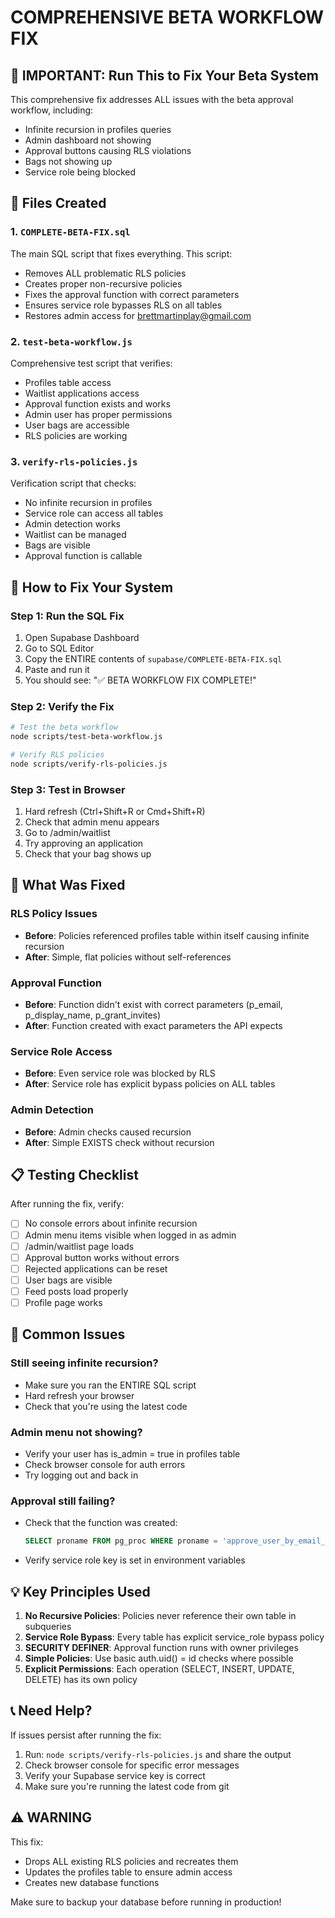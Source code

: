 # COMPREHENSIVE BETA WORKFLOW FIX

## 🚨 IMPORTANT: Run This to Fix Your Beta System

This comprehensive fix addresses ALL issues with the beta approval workflow, including:
- Infinite recursion in profiles queries
- Admin dashboard not showing
- Approval buttons causing RLS violations
- Bags not showing up
- Service role being blocked

## 📁 Files Created

### 1. `COMPLETE-BETA-FIX.sql`
The main SQL script that fixes everything. This script:
- Removes ALL problematic RLS policies
- Creates proper non-recursive policies
- Fixes the approval function with correct parameters
- Ensures service role bypasses RLS on all tables
- Restores admin access for brettmartinplay@gmail.com

### 2. `test-beta-workflow.js`
Comprehensive test script that verifies:
- Profiles table access
- Waitlist applications access
- Approval function exists and works
- Admin user has proper permissions
- User bags are accessible
- RLS policies are working

### 3. `verify-rls-policies.js`
Verification script that checks:
- No infinite recursion in profiles
- Service role can access all tables
- Admin detection works
- Waitlist can be managed
- Bags are visible
- Approval function is callable

## 🚀 How to Fix Your System

### Step 1: Run the SQL Fix
1. Open Supabase Dashboard
2. Go to SQL Editor
3. Copy the ENTIRE contents of `supabase/COMPLETE-BETA-FIX.sql`
4. Paste and run it
5. You should see: "✅ BETA WORKFLOW FIX COMPLETE!"

### Step 2: Verify the Fix
```bash
# Test the beta workflow
node scripts/test-beta-workflow.js

# Verify RLS policies
node scripts/verify-rls-policies.js
```

### Step 3: Test in Browser
1. Hard refresh (Ctrl+Shift+R or Cmd+Shift+R)
2. Check that admin menu appears
3. Go to /admin/waitlist
4. Try approving an application
5. Check that your bag shows up

## 🔧 What Was Fixed

### RLS Policy Issues
- **Before**: Policies referenced profiles table within itself causing infinite recursion
- **After**: Simple, flat policies without self-references

### Approval Function
- **Before**: Function didn't exist with correct parameters (p_email, p_display_name, p_grant_invites)
- **After**: Function created with exact parameters the API expects

### Service Role Access
- **Before**: Even service role was blocked by RLS
- **After**: Service role has explicit bypass policies on ALL tables

### Admin Detection
- **Before**: Admin checks caused recursion
- **After**: Simple EXISTS check without recursion

## 📋 Testing Checklist

After running the fix, verify:

- [ ] No console errors about infinite recursion
- [ ] Admin menu items visible when logged in as admin
- [ ] /admin/waitlist page loads
- [ ] Approval button works without errors
- [ ] Rejected applications can be reset
- [ ] User bags are visible
- [ ] Feed posts load properly
- [ ] Profile page works

## 🚫 Common Issues

### Still seeing infinite recursion?
- Make sure you ran the ENTIRE SQL script
- Hard refresh your browser
- Check that you're using the latest code

### Admin menu not showing?
- Verify your user has is_admin = true in profiles table
- Check browser console for auth errors
- Try logging out and back in

### Approval still failing?
- Check that the function was created: 
  ```sql
  SELECT proname FROM pg_proc WHERE proname = 'approve_user_by_email_if_capacity';
  ```
- Verify service role key is set in environment variables

## 💡 Key Principles Used

1. **No Recursive Policies**: Policies never reference their own table in subqueries
2. **Service Role Bypass**: Every table has explicit service_role bypass policy
3. **SECURITY DEFINER**: Approval function runs with owner privileges
4. **Simple Policies**: Use basic auth.uid() = id checks where possible
5. **Explicit Permissions**: Each operation (SELECT, INSERT, UPDATE, DELETE) has its own policy

## 📞 Need Help?

If issues persist after running the fix:

1. Run: `node scripts/verify-rls-policies.js` and share the output
2. Check browser console for specific error messages
3. Verify your Supabase service key is correct
4. Make sure you're running the latest code from git

## ⚠️ WARNING

This fix:
- Drops ALL existing RLS policies and recreates them
- Updates the profiles table to ensure admin access
- Creates new database functions

Make sure to backup your database before running in production!